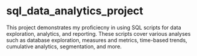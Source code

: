 # sql_data_analytics_project
This project demonstrates my proficiecny in using SQL scripts for data exploration, analytics, and reporting. These scripts cover various analyses such as database exploration, measures and metrics, time-based trends, cumulative analytics, segmentation, and more. 
